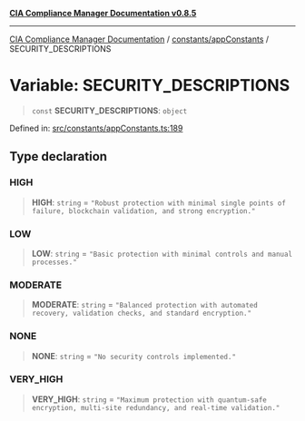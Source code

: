 [**CIA Compliance Manager Documentation v0.8.5**](../../../README.md)

***

[CIA Compliance Manager Documentation](../../../modules.md) / [constants/appConstants](../README.md) / SECURITY\_DESCRIPTIONS

# Variable: SECURITY\_DESCRIPTIONS

> `const` **SECURITY\_DESCRIPTIONS**: `object`

Defined in: [src/constants/appConstants.ts:189](https://github.com/Hack23/cia-compliance-manager/blob/3ae0301247f765ba03c8c0fe645db4718bb8af76/src/constants/appConstants.ts#L189)

## Type declaration

### HIGH

> **HIGH**: `string` = `"Robust protection with minimal single points of failure, blockchain validation, and strong encryption."`

### LOW

> **LOW**: `string` = `"Basic protection with minimal controls and manual processes."`

### MODERATE

> **MODERATE**: `string` = `"Balanced protection with automated recovery, validation checks, and standard encryption."`

### NONE

> **NONE**: `string` = `"No security controls implemented."`

### VERY\_HIGH

> **VERY\_HIGH**: `string` = `"Maximum protection with quantum-safe encryption, multi-site redundancy, and real-time validation."`
